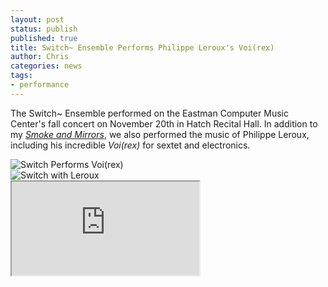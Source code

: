 ```yaml
---
layout: post
status: publish
published: true
title: Switch~ Ensemble Performs Philippe Leroux's Voi(rex)
author: Chris
categories: news
tags:
- performance
---
```

The Switch~ Ensemble performed on the Eastman Computer Music Center's fall concert on November 20th in Hatch Recital Hall. In addition to my [*Smoke and Mirrors*]({{site.baseurl}}/music/smoke-and-mirrors.html), we also performed the music of Philippe Leroux, including his incredible *Voi(rex)* for sextet and electronics.

<div class="row mb-3">
  <div class="col-md-6 col-sm-12"><img src="{{site.baseurl}}/assets/img/switch-voirex.jpg" alt="Switch Performs Voi(rex)" class="img-fluid img-thumbnail"/></div>
  <div class="col-md-6 col-sm-12"><img src="{{site.baseurl}}/assets/img/switch-with-leroux.jpg" alt="Switch with Leroux" class="img-fluid img-thumbnail"/></div>
</div>

<div class="embed-responsive embed-responsive-16by9 text-center">
  <iframe class="embed-responsive-item" src="https://www.youtube.com/embed/H0YE5RGodfk" allowfullscreen></iframe>
</div>
